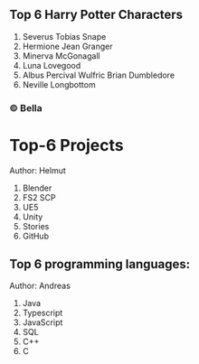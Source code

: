 ## Top 6 Harry Potter Characters
1. Severus Tobias Snape
2. Hermione Jean Granger
3. Minerva McGonagall
4. Luna Lovegood
5. Albus Percival Wulfric Brian Dumbledore
6. Neville Longbottom
### © Bella

# Top-6 Projects
Author: Helmut
1. Blender
2. FS2 SCP
3. UE5
4. Unity
5. Stories
6. GitHub

## Top 6 programming languages:
Author: Andreas
1. Java
2. Typescript
3. JavaScript
4. SQL
5. C++
6. C
